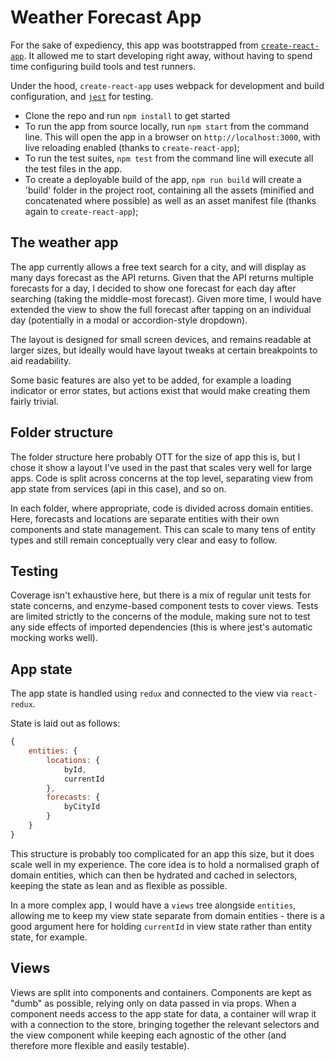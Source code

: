 Weather Forecast App
===

For the sake of expediency, this app was bootstrapped from [`create-react-app`](https://github.com/facebookincubator/create-react-app). It allowed me to start developing right away, without having to spend time configuring build tools and test runners.

Under the hood, `create-react-app` uses webpack for development and build configuration, and [`jest`](https://github.com/facebook/jest) for testing.

* Clone the repo and run `npm install` to get started
* To run the app from source locally, run `npm start` from the command line. This will open the app in a browser on `http://localhost:3000`, with live reloading enabled (thanks to `create-react-app`);
* To run the test suites, `npm test` from the command line will execute all the test files in the app.
* To create a deployable build of the app, `npm run build` will create a 'build' folder in the project root, containing all the assets (minified and concatenated where possible) as well as an asset manifest file (thanks again to `create-react-app`);

## The weather app

The app currently allows a free text search for a city, and will display as many days forecast as the API returns. Given that the API returns multiple forecasts for a day, I decided to show one forecast for each day after searching (taking the middle-most forecast). Given more time, I would have extended the view to show the full forecast after tapping on an individual day (potentially in a modal or accordion-style dropdown).

The layout is designed for small screen devices, and remains readable at larger sizes, but ideally would have layout tweaks at certain breakpoints to aid readability.

Some basic features are also yet to be added, for example a loading indicator or error states, but actions exist that would make creating them fairly trivial.

## Folder structure

The folder structure here probably OTT for the size of app this is, but I chose it show a layout I've used in the past that scales very well for large apps. Code is split across concerns at the top level, separating view from app state from services (api in this case), and so on.

In each folder, where appropriate, code is divided across domain entities. Here, forecasts and locations are separate entities with their own components and state management. This can scale to many tens of entity types and still remain conceptually very clear and easy to follow.

## Testing

Coverage isn't exhaustive here, but there is a mix of regular unit tests for state concerns, and enzyme-based component tests to cover views. Tests are limited strictly to the concerns of the module, making sure not to test any side effects of imported dependencies (this is where jest's automatic mocking works well).

## App state

The app state is handled using `redux` and connected to the view via `react-redux`.

State is laid out as follows:

```js
{
	entities: {
		locations: {
			byId,
			currentId
		},
		forecasts: {
			byCityId
		}
	}
}
```

This structure is probably too complicated for an app this size, but it does scale well in my experience. The core idea is to hold a normalised graph of domain entities, which can then be hydrated and cached in selectors, keeping the state as lean and as flexible as possible.

In a more complex app, I would have a `views` tree alongside `entities`, allowing me to keep my view state separate from domain entities - there is a good argument here for holding `currentId` in view state rather than entity state, for example.

## Views

Views are split into components and containers. Components are kept as "dumb" as possible, relying only on data passed in via props. When a component needs access to the app state for data, a container will wrap it with a connection to the store, bringing together the relevant selectors and the view component while keeping each agnostic of the other (and therefore more flexible and easily testable).